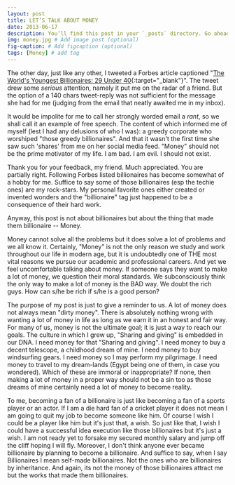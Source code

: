 ```yaml
---
layout: post
title: LET’S TALK ABOUT MONEY
date: 2013-06-17 
description: You’ll find this post in your `_posts` directory. Go ahead and edit it and re-build the site to see your changes. # Add post description (optional)
img: money.jpg # Add image post (optional)
fig-caption: # Add figcaption (optional)
tags: [Money] # add tag
---
```

The other day, just like any other, I tweeted a Forbes article captioned "[The World's Youngest Billionaires: 29 Under 40](http://www.forbes.com/sites/briansolomon/2013/03/04/the-worlds-youngest-billionaires-23-under-40/){:target="_blank"}". The tweet drew some *serious* attention, namely it put me on the radar of a friend. But the option of a 140 chars tweet-reply was not sufficient for the message she had for me (judging from the email that neatly awaited me in my inbox).

It would be impolite for me to call her strongly worded email a *rant*, so we shall call it an example of free speech. The content of which informed me of myself (lest I had any delusions of who I was): a greedy corporate who worshiped "those greedy billionaires". And that it wasn't the first time she saw such 'shares' from me on her social media feed. "Money" should not be the prime motivator of my life. I am bad. I am evil. I should not exist.

Thank you for your feedback, my friend. Much appreciated. You are partially right. Following Forbes listed billionaires has become somewhat of a hobby for me. Suffice to say some of those billionaires (esp the techie ones) are my rock-stars. My personal favorite ones either created or invented wonders and the "billionaire" tag just happened to be a consequence of their hard work.

Anyway, this post is not about billionaires but about the thing that made them billionaire -- Money.

Money cannot solve all the problems but it does solve a lot of problems and we all know it. Certainly, "Money" is not the only reason we study and work throughout our life in modern age, but it is undoubtedly one of THE most vital reasons we pursue our academic and professional careers. And yet we feel uncomfortable talking about money. If someone says they want to make a lot of money, we question their moral standards. We subconsciously think the only way to make a lot of money is the BAD way. We doubt the rich guys. How can s/he be rich if s/he is a good person?

The purpose of my post is just to give a reminder to us. A lot of money does not always mean "dirty money". There is absolutely nothing wrong with wanting a lot of money in life as long as we earn it in an honest and fair way. For many of us, money is not the ultimate goal; it is just a way to reach our goals. The culture in which I grew up, "Sharing and giving" is embedded in our DNA. I need money for that "Sharing and giving". I need money to buy a decent telescope, a childhood dream of mine. I need money to buy windsurfing gears. I need money so I may perform my pilgrimage. I need money to travel to my dream-lands (Egypt being one of them, in case you wondered). Which of these are immoral or inappropriate? If none, then making a lot of money in a proper way should not be a sin too as those dreams of mine certainly need a lot of money to become reality.

To me, becoming a fan of a billionaire is just like becoming a fan of a sports player or an actor. If I am a die hard fan of a cricket player it does not mean I am going to quit my job to become someone like him. Of course I wish I could be a player like him but it's just that, a wish. So just like that, I wish I could have a successful idea execution like those billionaires but it's just a wish. I am not ready yet to forsake my secured monthly salary and jump off the cliff hoping I will fly. Moreover, I don't think anyone ever became billionaire by planning to become a billionaire. And suffice to say, when I say Billionaires I mean self-made billionaires. Not the ones who are billionaires by inheritance. And again, its not the money of those billionaires attract me but the works that made them billionaires.